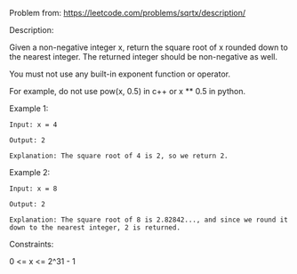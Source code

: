 Problem from: https://leetcode.com/problems/sqrtx/description/

Description:

Given a non-negative integer x, return the square root of x rounded down to the nearest integer. The returned integer should be non-negative as well.

You must not use any built-in exponent function or operator.

For example, do not use pow(x, 0.5) in c++ or x ** 0.5 in python.
 

Example 1:

    Input: x = 4

    Output: 2

    Explanation: The square root of 4 is 2, so we return 2.

Example 2:

    Input: x = 8

    Output: 2

    Explanation: The square root of 8 is 2.82842..., and since we round it down to the nearest integer, 2 is returned.
 

Constraints:

0 <= x <= 2^31 - 1